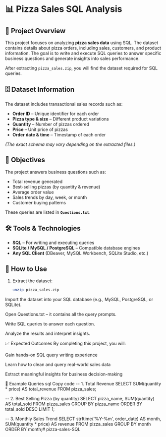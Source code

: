 # 📊 Pizza Sales SQL Analysis

## 📌 Project Overview  
This project focuses on analyzing **pizza sales data** using SQL. The dataset contains details about pizza orders, including sales, customers, and product information. The goal is to write and execute SQL queries to answer specific business questions and generate insights into sales performance.  

After extracting `pizza_sales.zip`, you will find the dataset required for SQL queries.  

## 🗄️ Dataset Information  
The dataset includes transactional sales records such as:  
- **Order ID** – Unique identifier for each order  
- **Pizza type & size** – Different product variations  
- **Quantity** – Number of pizzas ordered  
- **Price** – Unit price of pizzas  
- **Order date & time** – Timestamp of each order  

*(The exact schema may vary depending on the extracted files.)*

## 🎯 Objectives  
The project answers business questions such as:  
- Total revenue generated  
- Best-selling pizzas (by quantity & revenue)  
- Average order value  
- Sales trends by day, week, or month  
- Customer buying patterns  

These queries are listed in **`Questions.txt`**.  

## 🛠️ Tools & Technologies  
- **SQL** – For writing and executing queries  
- **SQLite / MySQL / PostgreSQL** – Compatible database engines  
- **Any SQL Client** (DBeaver, MySQL Workbench, SQLite Studio, etc.)  

## 🚀 How to Use  
1. Extract the dataset:  
   ```bash
   unzip pizza_sales.zip
Import the dataset into your SQL database (e.g., MySQL, PostgreSQL, or SQLite).

Open Questions.txt – it contains all the query prompts.

Write SQL queries to answer each question.

Analyze the results and interpret insights.

📈 Expected Outcomes
By completing this project, you will:

Gain hands-on SQL query writing experience

Learn how to clean and query real-world sales data

Extract meaningful insights for business decision-making

📝 Example Queries
sql
Copy code
-- 1. Total Revenue
SELECT SUM(quantity * price) AS total_revenue
FROM pizza_sales;

-- 2. Best Selling Pizza (by quantity)
SELECT pizza_name, SUM(quantity) AS total_sold
FROM pizza_sales
GROUP BY pizza_name
ORDER BY total_sold DESC
LIMIT 1;

-- 3. Monthly Sales Trend
SELECT strftime('%Y-%m', order_date) AS month, SUM(quantity * price) AS revenue
FROM pizza_sales
GROUP BY month
ORDER BY month;# pizza-sales-SQL
